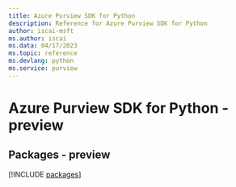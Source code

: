 ```yaml
---
title: Azure Purview SDK for Python
description: Reference for Azure Purview SDK for Python
author: iscai-msft
ms.author: iscai
ms.data: 04/17/2023
ms.topic: reference
ms.devlang: python
ms.service: purview
---
```

# Azure Purview SDK for Python - preview
## Packages - preview
[!INCLUDE [packages](purview-index.md)]